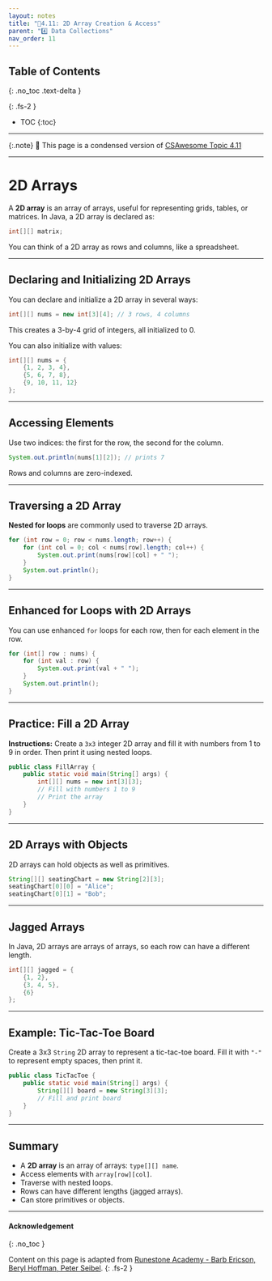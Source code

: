 ```yaml
---
layout: notes
title: "📓4.11: 2D Array Creation & Access" 
parent: "4️⃣ Data Collections"
nav_order: 11
---
```


## Table of Contents
{: .no_toc .text-delta }

{: .fs-2 }
- TOC
{:toc}

---

{:.note}
📖 This page is a condensed version of [CSAwesome Topic 4.11](https://runestone.academy/ns/books/published/csawesome2/topic-4-11-2Darrays.html) 

---

# 2D Arrays

A **2D array** is an array of arrays, useful for representing grids, tables, or matrices. In Java, a 2D array is declared as:

```java
int[][] matrix;
````

You can think of a 2D array as rows and columns, like a spreadsheet.

---

## Declaring and Initializing 2D Arrays

You can declare and initialize a 2D array in several ways:

```java
int[][] nums = new int[3][4]; // 3 rows, 4 columns
```

This creates a 3-by-4 grid of integers, all initialized to 0.

You can also initialize with values:

```java
int[][] nums = {
    {1, 2, 3, 4},
    {5, 6, 7, 8},
    {9, 10, 11, 12}
};
```

---

## Accessing Elements

Use two indices: the first for the row, the second for the column.

```java
System.out.println(nums[1][2]); // prints 7
```

Rows and columns are zero-indexed.

---

## Traversing a 2D Array

**Nested for loops** are commonly used to traverse 2D arrays.

```java
for (int row = 0; row < nums.length; row++) {
    for (int col = 0; col < nums[row].length; col++) {
        System.out.print(nums[row][col] + " ");
    }
    System.out.println();
}
```

---

## Enhanced for Loops with 2D Arrays

You can use enhanced `for` loops for each row, then for each element in the row.

```java
for (int[] row : nums) {
    for (int val : row) {
        System.out.print(val + " ");
    }
    System.out.println();
}
```

---

## Practice: Fill a 2D Array

<div class="task" markdown="block">

**Instructions:**
Create a `3x3` integer 2D array and fill it with numbers from 1 to 9 in order. Then print it using nested loops.

```java
public class FillArray {
    public static void main(String[] args) {
        int[][] nums = new int[3][3];
        // Fill with numbers 1 to 9
        // Print the array
    }
}
```

</div>

---

## 2D Arrays with Objects

2D arrays can hold objects as well as primitives.

```java
String[][] seatingChart = new String[2][3];
seatingChart[0][0] = "Alice";
seatingChart[0][1] = "Bob";
```

---

## Jagged Arrays

In Java, 2D arrays are arrays of arrays, so each row can have a different length.

```java
int[][] jagged = {
    {1, 2},
    {3, 4, 5},
    {6}
};
```

---

## Example: Tic-Tac-Toe Board

<div class="task" markdown="block">

Create a 3x3 `String` 2D array to represent a tic-tac-toe board. Fill it with `"-"` to represent empty spaces, then print it.

```java
public class TicTacToe {
    public static void main(String[] args) {
        String[][] board = new String[3][3];
        // Fill and print board
    }
}
```

</div>

---

## Summary

* A **2D array** is an array of arrays: `type[][] name`.
* Access elements with `array[row][col]`.
* Traverse with nested loops.
* Rows can have different lengths (jagged arrays).
* Can store primitives or objects.

---

#### Acknowledgement
{: .no_toc }

Content on this page is adapted from [Runestone Academy - Barb Ericson, Beryl Hoffman, Peter Seibel](https://runestone.academy/ns/books/published/csawesome2/csawesome2.html).
{: .fs-2 }
